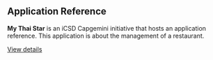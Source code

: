 ## Application Reference 
__My Thai Star__ is an iCSD Capgemini initiative that hosts an application reference. This application is about the management of a restaurant.

[View details](https://github.com/oasp/my-thai-star/tree/develop/angular)